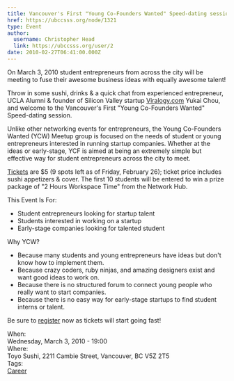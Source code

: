 ```yaml
---
title: Vancouver's First "Young Co-Founders Wanted" Speed-dating session 
href: https://ubccsss.org/node/1321
type: Event
author:
  username: Christopher Head
  link: https://ubccsss.org/user/2
date: 2010-02-27T06:41:00.000Z
---
```


<div class="field field-name-body field-type-text-with-summary field-label-hidden"><div class="field-items"><div class="field-item even"><p>On March 3, 2010 student entrepreneurs from across the city will be meeting to fuse their awesome business ideas with equally awesome talent! </p>
<p>Throw in some sushi, drinks &amp; a quick chat from experienced entrepreneur, UCLA Alumni &amp; founder of Silicon Valley startup <a href="http://viralogy.com/">Viralogy.com</a> Yukai Chou, and welcome to the Vancouver&apos;s First &quot;Young Co-Founders Wanted&quot; Speed-dating session.</p>
<p>Unlike other networking events for entrepreneurs, the Young Co-Founders Wanted (YCW) Meetup group is focused on the needs of student or young entrepreneurs interested in running startup companies. Whether at the ideas or early-stage, YCF is aimed at being an extremely simple but effective way for student entrepreneurs across the city to meet.</p>
<p><a href="https://meetup.com/Vancouver-Young-Co-Founders-Wanted">Tickets</a> are $5 (9 spots left as of Friday, February 26); ticket price includes sushi appetizers &amp; cover. The first 10 students will be entered to win a prize package of &quot;2 Hours Workspace Time&quot; from the Network Hub.</p>
<p>This Event Is For:</p>
<ul>
<li>Student entrepreneurs looking for startup talent</li>
<li>Students interested in working on a startup</li>
<li>Early-stage companies looking for talented student</li>
</ul>
<p>Why YCW?</p>
<ul>
<li>Because many students and young entrepreneurs have ideas but don&apos;t know how to implement them.</li>
<li>Because crazy coders, ruby ninjas, and amazing designers exist and want good ideas to work on.</li>
<li>Because there is no structured forum to connect young people who really want to start companies.</li>
<li>Because there is no easy way for early-stage startups to find student interns or talent.</li>
</ul>
<p>Be sure to <a href="https://meetup.com/Vancouver-Young-Co-Founders-Wanted">register</a> now as tickets will start going fast!</p>
</div></div></div><div class="field field-name-field-dates field-type-datetime field-label-above"><div class="field-label">When:&#xA0;</div><div class="field-items"><div class="field-item even"><span class="date-display-single">Wednesday, March 3, 2010 - 19:00</span></div></div></div><div class="field field-name-field-location field-type-text field-label-above"><div class="field-label">Where:&#xA0;</div><div class="field-items"><div class="field-item even">Toyo Sushi, 2211 Cambie Street, Vancouver, BC V5Z 2T5</div></div></div>    <footer>
    <div class="field field-name-field-tags field-type-taxonomy-term-reference field-label-above"><div class="field-label">Tags:&#xA0;</div><div class="field-items"><div class="field-item even"><a href="/career">Career</a></div></div></div>      </footer>
